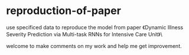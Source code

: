 # reproduction-of-paper
use specificed data to reproduce the model from paper 《Dynamic Illness Severity Prediction via Multi-task RNNs for Intensive Care Unit》\\

welcome to make comments on my work and help me get improvement.
